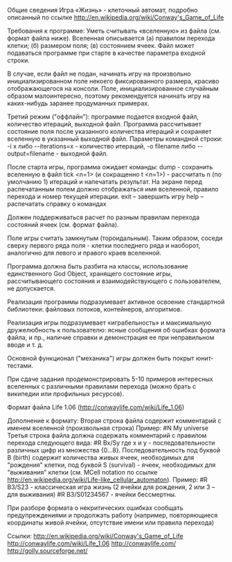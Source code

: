 Общие сведения
Игра «Жизнь» - клеточный автомат, подробно описанный по ссылке http://en.wikipedia.org/wiki/Conway's_Game_of_Life

Требования к программе:
Уметь считывать «вселенную» из файла (см. формат файла ниже). Вселенная описывается (а) правилом перехода клетки; (б) размером поля; (в) состоянием ячеек. Файл может подаваться программе при старте в качестве параметра входной строки.

В случае, если файл не подан, начинать игру на произвольно инициализированном поле некоего фиксированного размера, красиво отображающегося на консоли. Поле, инициализированное случайным образом малоинтересно, поэтому рекомендуется начинать игру на каких-нибудь заранее продуманных примерах.

Третий режим ("оффлайн"): программе подается входной файл, количество итераций, выходной файл. Программа рассчитывает состояние поля после указанного количества итераций и сохраняет вселенную в указанный выходной файл. Параметры командной строки: -i x либо --iterations=x - количество итераций, -o filename либо --output=filename - выходной файл.

После старта игры, программа ожидает команды:
dump <filename> - сохранить вселенную в файл
tick <n=1> (и сокращенно t <n=1>) - рассчитать n (по умолчанию 1) итераций и напечатать результат. На экране перед распечатанным полем должно отображаться имя вселенной, правило перехода и номер текущей итерации.
exit – завершить игру
help – распечатать справку о командах

Должен поддерживаться расчет по разным правилам перехода состояний ячеек (см. формат файла).

Поле игры считать замкнутым (тороидальным). Таким образом, соседи сверху первого ряда поля - клетки последнего ряда и наоборот, аналогично для левого и правого краев вселенной.

Программа должна быть разбита на классы, использование единственного God Object, хранящего состояние игры, рассчитывающего состояния и взаимодействующего с пользователем, не допускается.

Реализация программы подразумевает активное освоение стандартной библиотеки: файловых потоков, контейнеров, алгоритмов.

Реализация игры подразумевает «играбельность» и максимальную дружелюбность к пользователю: ясные сообщения об ошибках формата файла, и пр., наличие справки и демонстрация ее при неправильном вводе и т. д.

Основной функционал ("механика") игры должен быть покрыт юнит-тестами.

При сдаче задания продемонстрировать 5-10 примеров интересных вселенных с различными правилами перехода (можно брать с википедии или профильных ресурсов).

Формат файла
Life 1.06 (http://conwaylife.com/wiki/Life_1.06)

Дополнение к формату:
Вторая строка файла содержит комментарий с именем вселенной (произвольная строка)
Пример:
#N My universe
Третья строка файла должна содержать комментарий с правилом перехода следующего вида: 
#R Bx/Sy
где x и y - последовательности различных цифр из множества {0...8}.
Последовательность под буквой B (birth) содержит количества живых ячеек, необходимых для "рождения" клетки, под буквой S (survival) - ячеек, необходимых для "выживания" клетки (см. MCell notation по ссылке http://en.wikipedia.org/wiki/Life-like_cellular_automaton).
Пример:
#R B3/S23 - классическая игра жизнь (2 ячейки для рождения, 2 или 3 – для выживания)
#R B3/S01234567 - ячейки бессмертны.

При разборе формата о некритических ошибках сообщать предупреждениями и продолжать работу (например, повторяющиеся координаты живой ячейки, отсутствие имени или правила перехода)


Ссылки:
http://en.wikipedia.org/wiki/Conway's_Game_of_Life
http://conwaylife.com/wiki/Life_1.06
http://conwaylife.com/
http://golly.sourceforge.net/



